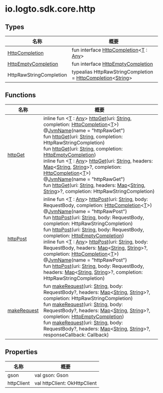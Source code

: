# io.logto.sdk.core.http


## Types

| 名称 | 概要 |
|---|---|
| [HttpCompletion](-http-completion/index.md) | fun interface [HttpCompletion](-http-completion/index.md)&lt;[T](-http-completion/index.md) : [Any](https://kotlinlang.org/api/latest/jvm/stdlib/kotlin/-any/index.html)&gt; |
| [HttpEmptyCompletion](-http-empty-completion/index.md) | fun interface [HttpEmptyCompletion](-http-empty-completion/index.md) |
| HttpRawStringCompletion | typealias HttpRawStringCompletion = [HttpCompletion](-http-completion/index.md)&lt;[String](https://kotlinlang.org/api/latest/jvm/stdlib/kotlin/-string/index.html)&gt; |

## Functions

| 名称 | 概要 |
|---|---|
| [httpGet](http-get.md) | inline fun &lt;[T](http-get.md) : [Any](https://kotlinlang.org/api/latest/jvm/stdlib/kotlin/-any/index.html)&gt; [httpGet](http-get.md)(uri: [String](https://kotlinlang.org/api/latest/jvm/stdlib/kotlin/-string/index.html), completion: [HttpCompletion](-http-completion/index.md)&lt;[T](http-get.md)&gt;)<br/>@[JvmName](https://kotlinlang.org/api/latest/jvm/stdlib/kotlin.jvm/-jvm-name/index.html)(name = &quot;httpRawGet&quot;)<br/>fun [httpGet](http-get.md)(uri: [String](https://kotlinlang.org/api/latest/jvm/stdlib/kotlin/-string/index.html), completion: HttpRawStringCompletion)<br/>fun [httpGet](http-get.md)(uri: [String](https://kotlinlang.org/api/latest/jvm/stdlib/kotlin/-string/index.html), completion: [HttpEmptyCompletion](-http-empty-completion/index.md))<br/>inline fun &lt;[T](http-get.md) : [Any](https://kotlinlang.org/api/latest/jvm/stdlib/kotlin/-any/index.html)&gt; [httpGet](http-get.md)(uri: [String](https://kotlinlang.org/api/latest/jvm/stdlib/kotlin/-string/index.html), headers: [Map](https://kotlinlang.org/api/latest/jvm/stdlib/kotlin.collections/-map/index.html)&lt;[String](https://kotlinlang.org/api/latest/jvm/stdlib/kotlin/-string/index.html), [String](https://kotlinlang.org/api/latest/jvm/stdlib/kotlin/-string/index.html)&gt;?, completion: [HttpCompletion](-http-completion/index.md)&lt;[T](http-get.md)&gt;)<br/>@[JvmName](https://kotlinlang.org/api/latest/jvm/stdlib/kotlin.jvm/-jvm-name/index.html)(name = &quot;httpRawGet&quot;)<br/>fun [httpGet](http-get.md)(uri: [String](https://kotlinlang.org/api/latest/jvm/stdlib/kotlin/-string/index.html), headers: [Map](https://kotlinlang.org/api/latest/jvm/stdlib/kotlin.collections/-map/index.html)&lt;[String](https://kotlinlang.org/api/latest/jvm/stdlib/kotlin/-string/index.html), [String](https://kotlinlang.org/api/latest/jvm/stdlib/kotlin/-string/index.html)&gt;?, completion: HttpRawStringCompletion) |
| [httpPost](http-post.md) | inline fun &lt;[T](http-post.md) : [Any](https://kotlinlang.org/api/latest/jvm/stdlib/kotlin/-any/index.html)&gt; [httpPost](http-post.md)(uri: [String](https://kotlinlang.org/api/latest/jvm/stdlib/kotlin/-string/index.html), body: RequestBody, completion: [HttpCompletion](-http-completion/index.md)&lt;[T](http-post.md)&gt;)<br/>@[JvmName](https://kotlinlang.org/api/latest/jvm/stdlib/kotlin.jvm/-jvm-name/index.html)(name = &quot;httpRawPost&quot;)<br/>fun [httpPost](http-post.md)(uri: [String](https://kotlinlang.org/api/latest/jvm/stdlib/kotlin/-string/index.html), body: RequestBody, completion: HttpRawStringCompletion)<br/>fun [httpPost](http-post.md)(uri: [String](https://kotlinlang.org/api/latest/jvm/stdlib/kotlin/-string/index.html), body: RequestBody, completion: [HttpEmptyCompletion](-http-empty-completion/index.md))<br/>inline fun &lt;[T](http-post.md) : [Any](https://kotlinlang.org/api/latest/jvm/stdlib/kotlin/-any/index.html)&gt; [httpPost](http-post.md)(uri: [String](https://kotlinlang.org/api/latest/jvm/stdlib/kotlin/-string/index.html), body: RequestBody, headers: [Map](https://kotlinlang.org/api/latest/jvm/stdlib/kotlin.collections/-map/index.html)&lt;[String](https://kotlinlang.org/api/latest/jvm/stdlib/kotlin/-string/index.html), [String](https://kotlinlang.org/api/latest/jvm/stdlib/kotlin/-string/index.html)&gt;?, completion: [HttpCompletion](-http-completion/index.md)&lt;[T](http-post.md)&gt;)<br/>@[JvmName](https://kotlinlang.org/api/latest/jvm/stdlib/kotlin.jvm/-jvm-name/index.html)(name = &quot;httpRawPost&quot;)<br/>fun [httpPost](http-post.md)(uri: [String](https://kotlinlang.org/api/latest/jvm/stdlib/kotlin/-string/index.html), body: RequestBody, headers: [Map](https://kotlinlang.org/api/latest/jvm/stdlib/kotlin.collections/-map/index.html)&lt;[String](https://kotlinlang.org/api/latest/jvm/stdlib/kotlin/-string/index.html), [String](https://kotlinlang.org/api/latest/jvm/stdlib/kotlin/-string/index.html)&gt;?, completion: HttpRawStringCompletion) |
| [makeRequest](make-request.md) | fun [makeRequest](make-request.md)(uri: [String](https://kotlinlang.org/api/latest/jvm/stdlib/kotlin/-string/index.html), body: RequestBody?, headers: [Map](https://kotlinlang.org/api/latest/jvm/stdlib/kotlin.collections/-map/index.html)&lt;[String](https://kotlinlang.org/api/latest/jvm/stdlib/kotlin/-string/index.html), [String](https://kotlinlang.org/api/latest/jvm/stdlib/kotlin/-string/index.html)&gt;?, completion: HttpRawStringCompletion)<br/>fun [makeRequest](make-request.md)(uri: [String](https://kotlinlang.org/api/latest/jvm/stdlib/kotlin/-string/index.html), body: RequestBody?, headers: [Map](https://kotlinlang.org/api/latest/jvm/stdlib/kotlin.collections/-map/index.html)&lt;[String](https://kotlinlang.org/api/latest/jvm/stdlib/kotlin/-string/index.html), [String](https://kotlinlang.org/api/latest/jvm/stdlib/kotlin/-string/index.html)&gt;?, completion: [HttpEmptyCompletion](-http-empty-completion/index.md))<br/>fun [makeRequest](make-request.md)(uri: [String](https://kotlinlang.org/api/latest/jvm/stdlib/kotlin/-string/index.html), body: RequestBody?, headers: [Map](https://kotlinlang.org/api/latest/jvm/stdlib/kotlin.collections/-map/index.html)&lt;[String](https://kotlinlang.org/api/latest/jvm/stdlib/kotlin/-string/index.html), [String](https://kotlinlang.org/api/latest/jvm/stdlib/kotlin/-string/index.html)&gt;?, responseCallback: Callback) |

## Properties

| 名称 | 概要 |
|---|---|
| gson | val gson: Gson |
| httpClient | val httpClient: OkHttpClient |
